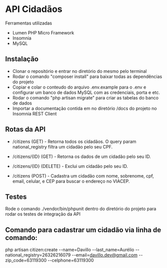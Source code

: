 # API Cidadãos

Ferramentas utilizadas
- Lumen PHP Micro Framework
- Insomnia
- MySQL

## Instalação
- Clonar o repositório e entrar no diretório do mesmo pelo terminal
- Rodar o comando "composer install" para baixar todas as dependências do projeto
- Copiar e colar o conteudo do arquivo .env.example para o .env e configurar um banco de dados MySQL com as credenciais, porta e etc.
- Rodar o comando "php artisan migrate" para criar as tabelas do banco de dados
- Importar a documentação contida em no diretório /docs do projeto no Insomnia REST Client

## Rotas da API
- /citizens (GET) - Retorna todos os cidadãos. 
O query param national_registry filtra um cidadão pelo seu CPF.

- /citizens/{ID} (GET) - Retorna os dados de um cidadão pelo seu ID.

- /citizens/{ID} (DELETE) - Exclui um cidadão pelo seu ID.

- /citizens (POST) - Cadastra um cidadão com nome, sobrenome, cpf, email, celular, e CEP para buscar o endereço no VIACEP. 

## Testes
Rode o comando ./vendor/bin/phpunit dentro do diretório do projeto para rodar os testes de integração da API

## Comando para cadastrar um cidadão via linha de comando:
php artisan citizen:create --name=Davillo --last_name=Aurélio --national_registry=26326216079 --email=davillo.dev@gmail.com --zip_code=63119300 --celphone=63119300
